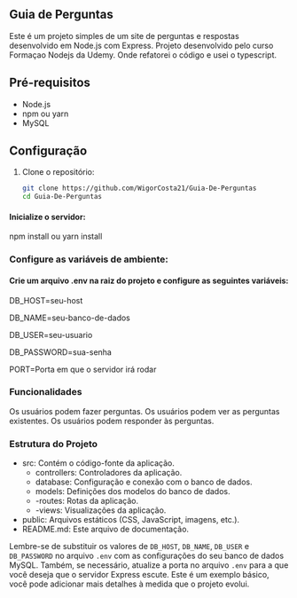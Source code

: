 ## Guia de Perguntas

Este é um projeto simples de um site de perguntas e respostas desenvolvido em Node.js com Express. Projeto desenvolvido pelo curso Formaçao Nodejs da Udemy. Onde refatorei o código e usei o typescript.

## Pré-requisitos

- Node.js
- npm ou yarn
- MySQL

## Configuração

1. Clone o repositório:

   ```bash
   git clone https://github.com/WigorCosta21/Guia-De-Perguntas
   cd Guia-De-Perguntas
   ```

#### Inicialize o servidor:

npm install
ou
yarn install

### Configure as variáveis de ambiente:

#### Crie um arquivo .env na raiz do projeto e configure as seguintes variáveis:

<p>DB_HOST=seu-host</p> 
<p>DB_NAME=seu-banco-de-dados</p>
<p>DB_USER=seu-usuario</p>
<p>DB_PASSWORD=sua-senha</p>
<p>PORT=Porta em que o servidor irá rodar</p>

### Funcionalidades

Os usuários podem fazer perguntas.
Os usuários podem ver as perguntas existentes.
Os usuários podem responder às perguntas.

### Estrutura do Projeto

<ul>
  <li>
    src: Contém o código-fonte da aplicação.
    <ul> 
        <li>controllers: Controladores da aplicação.</li> 
        <li>database: Configuração e conexão com o banco de dados.</li>
        <li>models: Definições dos modelos do banco de dados.</li>
        <li>-routes: Rotas da aplicação.</li>
        <li> -views: Visualizações da aplicação.</li>
    </ul>
  </li>
  <li> public: Arquivos estáticos (CSS, JavaScript, imagens, etc.).</li>
  <li> README.md: Este arquivo de documentação.</li>
</ul>

Lembre-se de substituir os valores de `DB_HOST`, `DB_NAME`, `DB_USER` e `DB_PASSWORD` no arquivo `.env` com as configurações do seu banco de dados MySQL. Também, se necessário, atualize a porta no arquivo `.env` para a que você deseja que o servidor Express escute. Este é um exemplo básico, você pode adicionar mais detalhes à medida que o projeto evolui.
